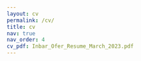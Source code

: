 ```yaml
---
layout: cv
permalink: /cv/
title: cv
nav: true
nav_order: 4
cv_pdf: Inbar_Ofer_Resume_March_2023.pdf
---
```

